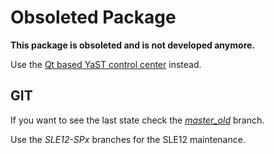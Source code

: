 Obsoleted Package
=================

**This package is obsoleted and is not developed anymore.**

Use the [Qt based YaST control center](https://github.com/yast/yast-control-center) instead.


GIT
---

If you want to see the last state check the [*master_old*](../tree/master_old) branch.

Use the *SLE12-SPx* branches for the SLE12 maintenance.

